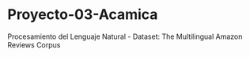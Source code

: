 # Proyecto-03-Acamica
Procesamiento del Lenguaje Natural - Dataset: The Multilingual Amazon Reviews Corpus
